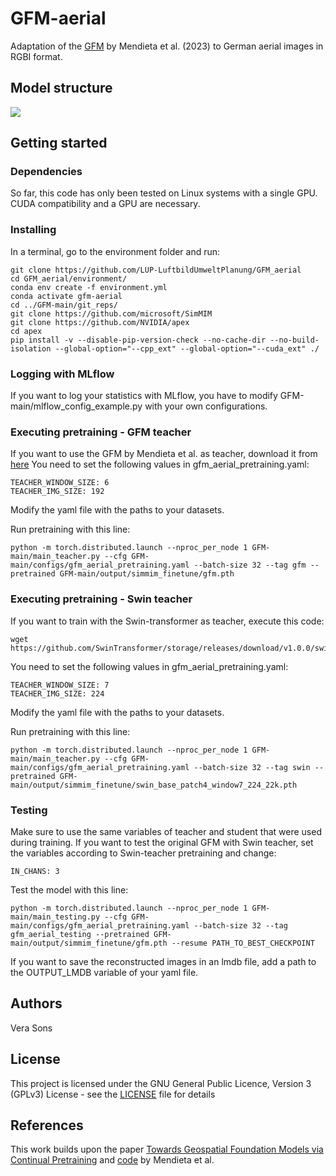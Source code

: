 # GFM-aerial

Adaptation of the [GFM](https://github.com/mmendiet/GFM) by Mendieta et al. (2023) to German aerial images in RGBI format. 

## Model structure
<img src="img/Model_structure.png"/>

## Getting started

### Dependencies
So far, this code has only been tested on Linux systems with a single GPU.
CUDA compatibility and a GPU are necessary.


### Installing
In a terminal, go to the environment folder and run:
```
git clone https://github.com/LUP-LuftbildUmweltPlanung/GFM_aerial
cd GFM_aerial/environment/
conda env create -f environment.yml 
conda activate gfm-aerial
cd ../GFM-main/git_reps/
git clone https://github.com/microsoft/SimMIM
git clone https://github.com/NVIDIA/apex
cd apex
pip install -v --disable-pip-version-check --no-cache-dir --no-build-isolation --global-option="--cpp_ext" --global-option="--cuda_ext" ./
```

### Logging with MLflow
If you want to log your statistics with MLflow, you have to modify GFM-main/mlflow_config_example.py with your own configurations. 

### Executing pretraining - GFM teacher
If you want to use the GFM by Mendieta et al. as teacher, download it from [here](https://onedrive.live.com/?redeem=aHR0cHM6Ly8xZHJ2Lm1zL2YvcyFBa1RuNzZtOTA3T1RocFJKakg4ZWhmc2tiZ0NMWHc%5FZT1aSnJlRm8&id=93B3D3BDA9EFE744%21100937&cid=93B3D3BDA9EFE744)
You need to set the following values in gfm_aerial_pretraining.yaml:
```
TEACHER_WINDOW_SIZE: 6
TEACHER_IMG_SIZE: 192
```

Modify the yaml file with the paths to your datasets.

Run pretraining with this line:
```
python -m torch.distributed.launch --nproc_per_node 1 GFM-main/main_teacher.py --cfg GFM-main/configs/gfm_aerial_pretraining.yaml --batch-size 32 --tag gfm --pretrained GFM-main/output/simmim_finetune/gfm.pth
```

### Executing pretraining - Swin teacher
If you want to train with the Swin-transformer as teacher, execute this code:
```
wget https://github.com/SwinTransformer/storage/releases/download/v1.0.0/swin_base_patch4_window7_224_22k.pth
```
You need to set the following values in gfm_aerial_pretraining.yaml:
```
TEACHER_WINDOW_SIZE: 7
TEACHER_IMG_SIZE: 224
```

Modify the yaml file with the paths to your datasets.

Run pretraining with this line:
```
python -m torch.distributed.launch --nproc_per_node 1 GFM-main/main_teacher.py --cfg GFM-main/configs/gfm_aerial_pretraining.yaml --batch-size 32 --tag swin --pretrained GFM-main/output/simmim_finetune/swin_base_patch4_window7_224_22k.pth
```

### Testing
Make sure to use the same variables of teacher and student that were used during training.
If you want to test the original GFM with Swin teacher, set the variables according to Swin-teacher pretraining and change:
```
IN_CHANS: 3
```

Test the model with this line:
```
python -m torch.distributed.launch --nproc_per_node 1 GFM-main/main_testing.py --cfg GFM-main/configs/gfm_aerial_pretraining.yaml --batch-size 32 --tag gfm_aerial_testing --pretrained GFM-main/output/simmim_finetune/gfm.pth --resume PATH_TO_BEST_CHECKPOINT 
```
If you want to save the reconstructed images in an lmdb file, add a path to the OUTPUT_LMDB variable of your yaml file.

## Authors

Vera Sons

## License

This project is licensed under the GNU General Public Licence, Version 3 (GPLv3) License - see the [LICENSE](LICENSE) file for details

## References

This work builds upon the paper [Towards Geospatial Foundation Models via Continual Pretraining](https://arxiv.org/abs/2302.04476)
and [code](https://github.com/mmendiet/GFM) by Mendieta et al.
